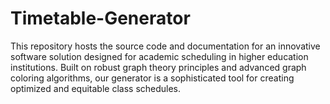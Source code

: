 # Timetable-Generator
This repository hosts the source code and documentation for an innovative software solution designed for academic scheduling in higher education institutions. Built on robust graph theory principles and advanced graph coloring algorithms, our generator is a sophisticated tool for creating optimized and equitable class schedules.
